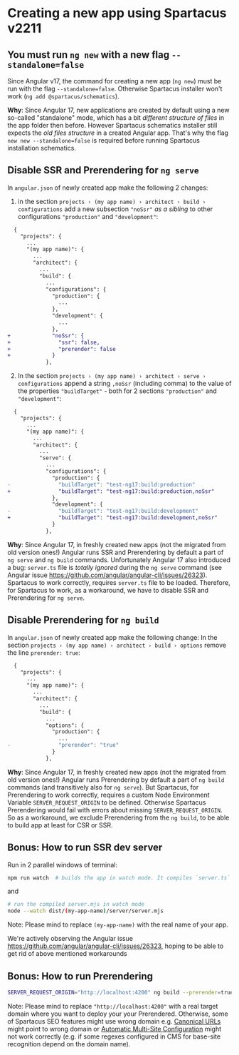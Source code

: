 # Creating a new app using Spartacus v2211

## You must run `ng new` with a new flag `--standalone=false`

Since Angular v17, the command for creating a new app (`ng new`) must be run with the flag `--standalone=false`. Otherwise Spartacus installer won't work (`ng add @spartacus/schematics`).

**Why**: Since Angular 17, new applications are created by default using a new so-called "standalone" mode, which has a bit *different structure of files* in the app folder then before. However Spartacus schematics installer still expects the *old files structure* in a created Angular app. That's why the flag  `new new --standalone=false` is required before running Spartacus installation schematics.

## Disable SSR and Prerendering for `ng serve`

In `angular.json` of newly created app make the following 2 changes:
1. in the section `projects › (my app name) › architect › build › configurations` add a new subsection `"noSsr"` _as a sibling_ to other configurations `"production"` and `"development"`:
```diff
  {
    "projects": {
      ...
      "(my app name)": {
        ...
        "architect": {
          ...
          "build": {
            ...
            "configurations": {
              "production": {
                ...
              },
              "development": {
                ...
              },
+             "noSsr": {
+               "ssr": false,
+               "prerender": false
+             }
            },
```
2. In the section `projects › (my app name) › architect › serve › configurations` append a string `,noSsr` (including comma) to the value of the properties `"buildTarget"` - both for 2 sections `"production"` and `"development"`:
```diff
  {
    "projects": {
      ...
      "(my app name)": {
        ...
        "architect": {
          ...
          "serve": {
            ...
            "configurations": {
              "production": {
-               "buildTarget": "test-ng17:build:production"
+               "buildTarget": "test-ng17:build:production,noSsr"
              },
              "development": {
-               "buildTarget": "test-ng17:build:development"
+               "buildTarget": "test-ng17:build:development,noSsr"
              }
            },
```

**Why**: Since Angular 17, in freshly created new apps (not the migrated from old version ones!) Angular runs SSR and Prerendering by default a part of `ng serve` and `ng build` commands. Unfortunately Angular 17 also introduced a bug: `server.ts` file is _totally ignored_ during the `ng serve` command (see Angular issue https://github.com/angular/angular-cli/issues/26323). Spartacus to work correctly, requires `server.ts` file to be loaded. Therefore, for Spartacus to work, as a workaround, we have to disable SSR and Prerendering for `ng serve`.

## Disable Prerendering for `ng build`
In `angular.json` of newly created app make the following change:
In the section `projects › (my app name) › architect › build › options` remove the line `prerender: true`:

```diff
  {
    "projects": {
      ...
      "(my app name)": {
        ...
        "architect": {
          ...
          "build": {
            ...
            "options": {
              "production": {
                ...
-               "prerender": "true"
              }
            },
```

**Why**: Since Angular 17, in freshly created new apps (not the migrated from old version ones!) Angular runs Prerendering by default a part of `ng build` commands (and transitively also for `ng serve`). But Spartacus, for Prerendering to work correctly, requires a custom Node Environment Variable `SERVER_REQUEST_ORIGIN` to be defined. Otherwise Spartacus Prerendering would fail with errors about missing `SERVER_REQUEST_ORIGIN`. So as a workaround, we exclude Prerendering from the `ng build`, to be able to build app at least for CSR or SSR. 

## Bonus: How to run SSR dev server

Run in 2 parallel windows of terminal:
```bash
npm run watch  # builds the app in watch mode. It compiles `server.ts` file as well, so there are no problems later with Spartacus. It produces an output compiled file `dist/(my-app-name)/server/server.mjs`
```
and
```bash
# run the compiled server.mjs in watch mode
node --watch dist/(my-app-name)/server/server.mjs
```
Note: Please mind to replace `(my-app-name)` with the real name of your app.

We're actively observing the Angular issue https://github.com/angular/angular-cli/issues/26323, hoping to be able to get rid of above mentioned workarounds

## Bonus: How to run Prerendering

```bash
SERVER_REQUEST_ORIGIN="http://localhost:4200" ng build --prerender=true
```
Note: Please mind to replace `"http://localhost:4200"` with a real target domain where you want to deploy your your Prerendered. Otherwise, some of Spartacus SEO features might use wrong domain e.g. [Canonical URLs](https://help.sap.com/docs/SAP_COMMERCE_COMPOSABLE_STOREFRONT/eaef8c61b6d9477daf75bff9ac1b7eb4/e712f36722c543359ed699aed9873075.html#loio98befe9ef9ae4957a4ae34669c175fd5) might point to wrong domain or [Automatic Multi-Site Configuration](https://help.sap.com/docs/SAP_COMMERCE_COMPOSABLE_STOREFRONT/eaef8c61b6d9477daf75bff9ac1b7eb4/9d2e339c2b094e4f99df1c2d7cc999a8.html) might not work correctly (e.g. if some regexes configured in CMS for base-site recognition depend on the domain name).
